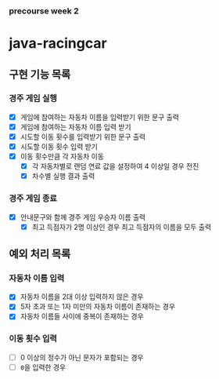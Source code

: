 ### precourse week 2

# java-racingcar

## 구현 기능 목록

### 경주 게임 실행

- [x] 게임에 참여하는 자동차 이름을 입력받기 위한 문구 출력
- [x] 게임에 참여하는 자동차 이름 입력 받기
- [x] 시도할 이동 횟수를 입력받기 위한 문구 출력
- [x] 시도할 이동 횟수 입력 받기
- [x] 이동 횟수만큼 각 자동차 이동
  - [x] 각 자동차별로 랜덤 연료 값을 설정하여 4 이상일 경우 전진
  - [x] 차수별 실행 결과 출력

### 경주 게임 종료

- [x] 안내문구와 함께 경주 게임 우승자 이름 출력
  - [x] 최고 득점자가 2명 이상인 경우 최고 득점자의 이름을 모두 출력

## 예외 처리 목록

### 자동차 이름 입력

- [x] 자동차 이름을 2대 이상 입력하지 않은 경우
- [x] 5자 초과 또는 1자 미만의 자동차 이름이 존재하는 경우
- [x] 자동차 이름들 사이에 중복이 존재하는 경우

### 이동 횟수 입력
- [ ] 0 이상의 정수가 아닌 문자가 포함되는 경우
- [ ] `0`을 입력한 경우